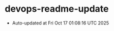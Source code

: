 # devops-readme-update
<!--START_SECTION:activity-->
- Auto-updated at Fri Oct 17 01:08:16 UTC 2025
<!--END_SECTION:activity-->
